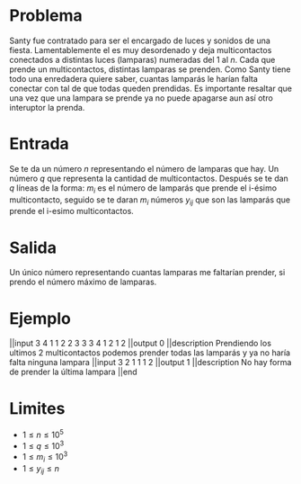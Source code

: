 # Problema

Santy fue contratado para ser el encargado de luces y sonidos de una fiesta. Lamentablemente el es muy desordenado y deja multicontactos conectados a distintas luces (lamparas) numeradas del 1 al $n$. Cada que prende un multicontactos, distintas lamparas se prenden. Como Santy tiene todo una enredadera quiere saber, cuantas lamparás le harían falta conectar con tal de que todas queden prendidas. Es importante resaltar que una vez que una lampara se prende ya no puede apagarse aun así otro interuptor la prenda.

# Entrada

Se te da un número $n$ representando el número de lamparas que hay. Un número $q$ que representa la cantidad de multicontactos.
Después se te dan $q$ líneas de la forma: $m_i$ es el número de lamparás que prende el i-ésimo multicontacto, seguido se te daran $m_i$ números $y_{ij}$ que son las lamparás que prende el i-esimo multicontactos.

# Salida

Un único número representando cuantas lamparas me faltarían prender, si prendo el número máximo de lamparas.

# Ejemplo

||input
3 4
1 1
2 2 3
3 3 4 1
2 1 2
||output
0
||description
Prendiendo los ultimos 2 multicontactos podemos prender todas las lamparás y ya no haría falta ninguna lampara
||input
3 2
1 1
1 2
||output
1
||description
No hay forma de prender la última lampara
||end

# Limites

- $1 \leq n \leq 10^5$
- $1 \leq q \leq 10^3$
- $1 \leq m_i \leq 10^3$
- $1 \leq y_{ij} \leq n$